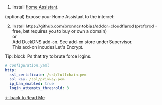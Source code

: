 1) Install [Home Assistant](https://www.home-assistant.io/getting-started/).

(optional) Expose your Home Assistant to the internet:

2) Install https://github.com/brenner-tobias/addon-cloudflared (prefered - free, but requires you to buy or own a domain)   
or  
Add DuckDNS add-on.  See add-on store under Supervisor.  
This add-on incudes Let's Encrypt. 

Tip: block IPs that try to brute force logins.
```yaml
# configuration.yaml
http:
  ssl_certificate: /ssl/fullchain.pem
  ssl_key: /ssl/privkey.pem 
  ip_ban_enabled: true
  login_attempts_threshold: 3
```

[<- back to Read Me](https://github.com/defcon24bit/record-and-replay-RF-remote#integrate-with-home-assistant)
